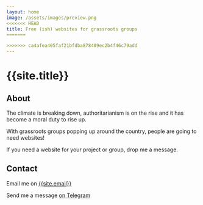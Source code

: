 ```yaml
---
layout: home
image: /assets/images/preview.png
<<<<<<< HEAD
title: Free (ish) websites for grassroots groups
=======

>>>>>>> ca4afea405faf21bfdba878409ec2b4f46c79add
---
```

# {{site.title}}

## About

The climate is breaking down, authoritarianism is on the rise and it has become a moral duty to rise up.

With grassroots groups popping up around the country, people are going to need websites!

If you need a website for your project or group, drop me a message.

## Contact

Email me on [{{site.email}}](mailto:{{site.email}})

Send me a message [on Telegram](https://t.me/{{site.telegram}}/)

<!-- # Previous Projectstitle: An example title

{% include projects.html %} -->
